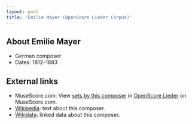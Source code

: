 ```yaml
---
layout: post
title: 'Emilie Mayer (OpenScore Lieder Corpus)'
---
```


## About Emilie Mayer

- German composer
- Dates: 1812–1883

## External links

- MuseScore.com: View [sets by this composer] in [OpenScore Lieder] on MuseScore.com.
- [Wikipedia]: text about this composer.
- [Wikidata]: linked data about this composer.

[Wikipedia]: https://en.wikipedia.org/wiki/Emilie_Mayer
[Wikidata]: https://www.wikidata.org/wiki/Q447851
[sets by this composer]: https://musescore.com/openscore-lieder-corpus/sets?order=title&text=Mayer,+Emilie
[OpenScore Lieder]: https://musescore.com/openscore-lieder-corpus

